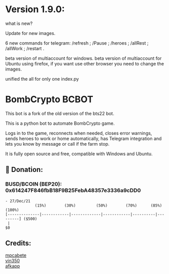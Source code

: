 # Version 1.9.0:
what is new?

Update for new images.

6 new commands for telegram: /refresh ; /Pause ; /heroes ; /allRest ; /allWork ; /restart .

beta version of multiaccount for windows.
beta version of multiaccount for Ubuntu using firefox, if you want use other browser you need to change the images.

unified the all for only one index.py

# BombCrypto BCBOT
This bot is a fork of the old version of the bts22 bot.

This is a python bot to automate BombCrypto game.

Logs in to the game, reconnects when needed, closes error warnings, sends heroes to work or home automatically, has Telegram integration and lets you know by message or call if the farm stop.

It is fully open source and free, compatible with Windows and Ubuntu.


## 🎁 Donation:
### BUSD/BCOIN (BEP20): 0x614247F846fbB18F9B25FebA48357e3336a9cDD0

``` 
- 27/Dec/21
             (15%)        (30%)         (50%)        (70%)      (85%)     (100%)
[--------------|------------|-------------|------------|----------|---------] ($500)
 |
$0
```


## Credits:
[mpcabete](https://github.com/mpcabete/bombcrypto-bot)  
[vin350](https://github.com/vin350/bombcrypto-bot)  
[afkapp](https://github.com/afkapp/bombcrypto-bcbot) 
